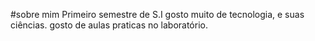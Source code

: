 #sobre mim 
Primeiro semestre de S.I
gosto muito de tecnologia, e suas ciências.
gosto de aulas praticas no laboratório.
